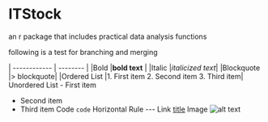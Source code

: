 # ITStock
an r package that includes practical data analysis functions

following is a test for branching and merging

| ------------ | -------- |
|Bold	|**bold text** |
|Italic	|*italicized text*|
|Blockquote	|> blockquote|
|Ordered List	|1. First item 2. Second item 3. Third item|
Unordered List	- First item
- Second item
- Third item
Code	`code`
Horizontal Rule	---
Link	[title](https://www.example.com)
Image	![alt text](image.jpg)
